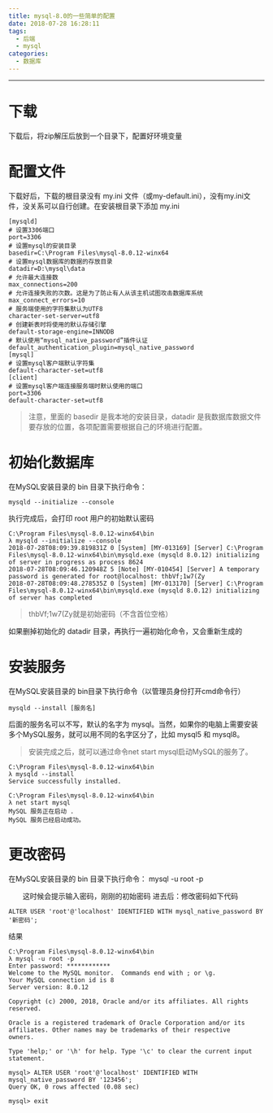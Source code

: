 ```yaml
---
title: mysql-8.0的一些简单的配置
date: 2018-07-28 16:28:11
tags: 
  - 后端
  - mysql
categories:
  - 数据库   
---
```

---
# 下载
下载后，将zip解压后放到一个目录下，配置好环境变量
# 配置文件
下载好后，下载的根目录没有 my.ini 文件（或my-default.ini），没有my.ini文件，没关系可以自行创建。在安装根目录下添加 my.ini
```
[mysqld]
# 设置3306端口
port=3306
# 设置mysql的安装目录
basedir=C:\Program Files\mysql-8.0.12-winx64
# 设置mysql数据库的数据的存放目录
datadir=D:\mysql\data
# 允许最大连接数
max_connections=200
# 允许连接失败的次数。这是为了防止有人从该主机试图攻击数据库系统
max_connect_errors=10
# 服务端使用的字符集默认为UTF8
character-set-server=utf8
# 创建新表时将使用的默认存储引擎
default-storage-engine=INNODB
# 默认使用“mysql_native_password”插件认证
default_authentication_plugin=mysql_native_password
[mysql]
# 设置mysql客户端默认字符集
default-character-set=utf8
[client]
# 设置mysql客户端连接服务端时默认使用的端口
port=3306
default-character-set=utf8
```
> 注意，里面的 basedir 是我本地的安装目录，datadir 是我数据库数据文件要存放的位置，各项配置需要根据自己的环境进行配置。
# 初始化数据库
在MySQL安装目录的 bin 目录下执行命令：
```
mysqld --initialize --console

```
执行完成后，会打印 root 用户的初始默认密码
```
C:\Program Files\mysql-8.0.12-winx64\bin
λ mysqld --initialize --console
2018-07-28T08:09:39.819831Z 0 [System] [MY-013169] [Server] C:\Program Files\mysql-8.0.12-winx64\bin\mysqld.exe (mysqld 8.0.12) initializing of server in progress as process 8624
2018-07-28T08:09:46.120948Z 5 [Note] [MY-010454] [Server] A temporary password is generated for root@localhost: thbVf;1w7(Zy
2018-07-28T08:09:48.278535Z 0 [System] [MY-013170] [Server] C:\Program Files\mysql-8.0.12-winx64\bin\mysqld.exe (mysqld 8.0.12) initializing of server has completed
```
> thbVf;1w7(Zy就是初始密码（不含首位空格）

如果删掉初始化的 datadir 目录，再执行一遍初始化命令，又会重新生成的
# 安装服务
在MySQL安装目录的 bin目录下执行命令（以管理员身份打开cmd命令行）
```
mysqld --install [服务名]

```
后面的服务名可以不写，默认的名字为 mysql。当然，如果你的电脑上需要安装多个MySQL服务，就可以用不同的名字区分了，比如 mysql5 和 mysql8。
> 安装完成之后，就可以通过命令net start mysql启动MySQL的服务了。
```
C:\Program Files\mysql-8.0.12-winx64\bin
λ mysqld --install
Service successfully installed.

C:\Program Files\mysql-8.0.12-winx64\bin
λ net start mysql
MySQL 服务正在启动 .
MySQL 服务已经启动成功。
```
# 更改密码
在MySQL安装目录的 bin 目录下执行命令：
mysql -u root -p

　　这时候会提示输入密码，刚刚的初始密码
进去后：修改密码如下代码
```
ALTER USER 'root'@'localhost' IDENTIFIED WITH mysql_native_password BY '新密码';
```
结果
```
C:\Program Files\mysql-8.0.12-winx64\bin
λ mysql -u root -p
Enter password: ************
Welcome to the MySQL monitor.  Commands end with ; or \g.
Your MySQL connection id is 8
Server version: 8.0.12

Copyright (c) 2000, 2018, Oracle and/or its affiliates. All rights reserved.

Oracle is a registered trademark of Oracle Corporation and/or its
affiliates. Other names may be trademarks of their respective
owners.

Type 'help;' or '\h' for help. Type '\c' to clear the current input statement.

mysql> ALTER USER 'root'@'localhost' IDENTIFIED WITH mysql_native_password BY '123456';
Query OK, 0 rows affected (0.08 sec)

mysql> exit
```